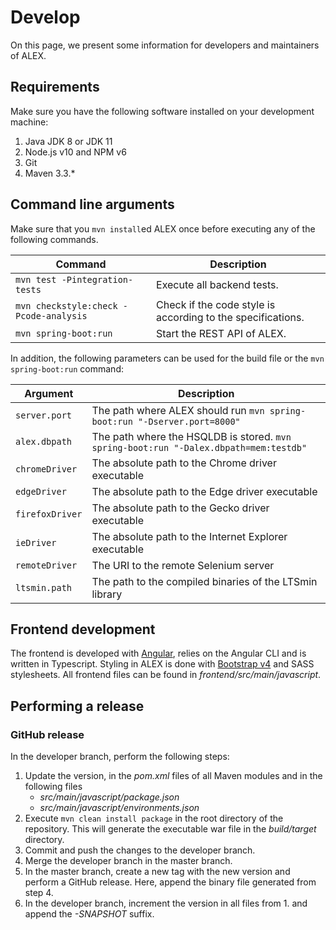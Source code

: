 # Develop

On this page, we present some information for developers and maintainers of ALEX.


## Requirements

Make sure you have the following software installed on your development machine:

1. Java JDK 8 or JDK 11
2. Node.js v10 and NPM v6
3. Git
4. Maven 3.3.*


## Command line arguments

Make sure that you `mvn install`ed ALEX once before executing any of the following commands.

| Command                                 | Description                                                          |
|-----------------------------------------|----------------------------------------------------------------------|
| `mvn test -Pintegration-tests`          | Execute all backend tests.                                           |
| `mvn checkstyle:check -Pcode-analysis`  | Check if the code style is according to the specifications.          |
| `mvn spring-boot:run`                   | Start the REST API of ALEX.                                          |

In addition, the following parameters can be used for the build file or the `mvn spring-boot:run` command:

| Argument          | Description                                                                                           |
|-------------------|-------------------------------------------------------------------------------------------------------|
| `server.port`     | The path where ALEX should run `mvn spring-boot:run "-Dserver.port=8000"`                             |
| `alex.dbpath`     | The path where the HSQLDB is stored. `mvn spring-boot:run "-Dalex.dbpath=mem:testdb"`                 |
| `chromeDriver`    | The absolute path to the Chrome driver executable                                                     |
| `edgeDriver`      | The absolute path to the Edge driver executable                                                       |
| `firefoxDriver`   | The absolute path to the Gecko driver executable                                                      |
| `ieDriver`        | The absolute path to the Internet Explorer executable                                                 |
| `remoteDriver`    | The URI to the remote Selenium server                                                                 |
| `ltsmin.path`     | The path to the compiled binaries of the LTSmin library                                               |


## Frontend development

The frontend is developed with [Angular][angular], relies on the Angular CLI and is written in Typescript.
Styling in ALEX is done with [Bootstrap v4][bootstrap] and SASS stylesheets.
All frontend files can be found in *frontend/src/main/javascript*.

## Performing a release

### GitHub release

In the developer branch, perform the following steps:

1. Update the version, in the *pom.xml* files of all Maven modules and in the following files 
    * *src/main/javascript/package.json*
    * *src/main/javascript/environments.json*
2. Execute `mvn clean install package` in the root directory of the repository.
   This will generate the executable war file in the *build/target* directory.
3. Commit and push the changes to the developer branch.
4. Merge the developer branch in the master branch.
5. In the master branch, create a new tag with the new version and perform a GitHub release.
   Here, append the binary file generated from step 4.
6. In the developer branch, increment the version in all files from 1. and append the *-SNAPSHOT* suffix.
  
[angular]: https://angular.io/
[bootstrap]: https://getbootstrap.com/docs/4.3/
[docker]: https://www.docker.com
